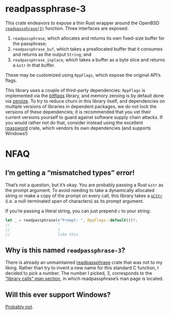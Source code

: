 # readpassphrase-3

This crate endeavors to expose a thin Rust wrapper around the OpenBSD [`readpassphrase(3)`][0] function. Three interfaces are exposed:
1. `readpassphrase`, which allocates and returns its own fixed-size buffer for the passphrase;
2. `readpassphrase_buf`, which takes a preallocated buffer that it consumes and returns as the output `String`; and
3. `readpassphrase_inplace`, which takes a buffer as a byte slice and returns a `&str` in that buffer.

These may be customized using `RppFlags`, which expose the original API’s flags.

This library uses a couple of third-party dependencies: `RppFlags` is implemented via the [bitflags][1] library, and memory zeroing is by default done via [zeroize][3]. To try to reduce churn in this library itself, and dependencies on multiple versions of libraries in dependent packages, we do not lock the versions of these dependencies; it is recommended that you vet their current versions yourself to guard against software supply chain attacks. If you would rather not do that, consider instead using the excellent [rpassword][4] crate, which vendors its own dependencies (and supports Windows!)

# NFAQ

## I’m getting a “mismatched types” error!

That’s not a question, but it’s okay. You are probably passing a Rust `&str` as the prompt argument. To avoid needing to take a dynamically allocated string or make a copy of the prompt on every call, this library takes a [`&CStr`][5] (i.e. a null-terminated span of characters) as its prompt argument.

If you’re passing a literal string, you can just prepend `c` to your string:

```rust
let _ = readpassphrase(c"Prompt: ", RppFlags::default())?;
//                     ^
//                     |
//                     like this
```

## Why is this named `readpassphrase-3`?

There is already an unmaintained [readpassphrase][6] crate that was not to my liking. Rather than try to invent a new name for this standard C function, I decided to pick a number. The number I picked, 3, corresponds to the [“library calls” man section][7], in which readpassphrase’s man page is located.

## Will this ever support Windows?

[Probably not][8].

[0]: https://man.openbsd.org/readpassphrase
[1]: https://crates.io/crates/bitflags
[2]: https://docs.rs/thiserror/latest/thiserror/
[3]: https://crates.io/crates/zeroize
[4]: https://crates.io/crates/rpassword
[5]: https://doc.rust-lang.org/std/ffi/struct.CStr.html
[6]: https://crates.io/crates/readpassphrase
[7]: https://man7.org/linux/man-pages/man7/man-pages.7.html
[8]: https://github.com/mrdomino/readpassphrase-3/pull/1
